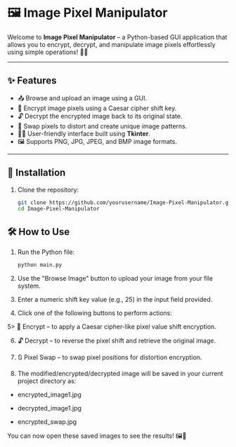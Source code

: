 # 🖼️ Image Pixel Manipulator

Welcome to **Image Pixel Manipulator** – a Python-based GUI application that allows you to encrypt, decrypt, and manipulate image pixels effortlessly using simple operations! 🎨🔐

---

## ✨ Features

- 📤 Browse and upload an image using a GUI.
- 🔐 Encrypt image pixels using a Caesar cipher shift key.
- 🔓 Decrypt the encrypted image back to its original state.
- 🔁 Swap pixels to distort and create unique image patterns.
- 🧑‍💻 User-friendly interface built using **Tkinter**.
- 🖼️ Supports PNG, JPG, JPEG, and BMP image formats.

---

## 🚀 Installation

1. Clone the repository:
   ```bash
   git clone https://github.com/yourusername/Image-Pixel-Manipulator.git
   cd Image-Pixel-Manipulator
    ```
## 🛠️ How to Use

1. Run the Python file:
   ```bash
   python main.py
   ```
2. Use the "Browse Image" button to upload your image from your file system.

3. Enter a numeric shift key value (e.g., 25) in the input field provided.

4. Click one of the following buttons to perform actions:

5> 🔐 Encrypt – to apply a Caesar cipher-like pixel value shift encryption.

6. 🔓 Decrypt – to reverse the pixel shift and retrieve the original image.

7. 🔃 Pixel Swap – to swap pixel positions for distortion encryption.

8. The modified/encrypted/decrypted image will be saved in your current project directory as:

- encrypted_image1.jpg

- decrypted_image1.jpg

- encrypted_swap.jpg

You can now open these saved images to see the results! 🖼️🎯

